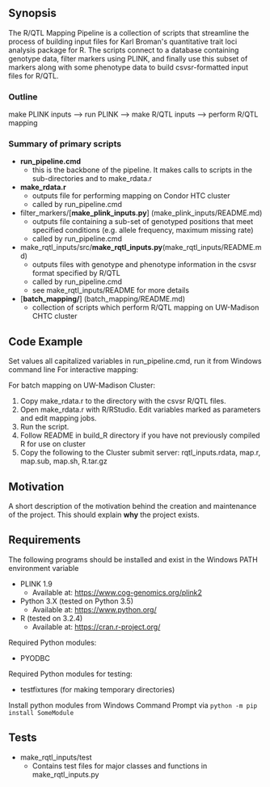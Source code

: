 ## Synopsis
The R/QTL Mapping Pipeline is a collection of scripts that streamline the process of building input files for Karl Broman's quantitative trait loci analysis package for R. The scripts connect to a database containing genotype data, filter markers using PLINK, and finally use this subset of markers along with some phenotype data to build csvsr-formatted input files for R/QTL.

### Outline
make PLINK inputs  -->  run PLINK  -->  make R/QTL inputs  -->  perform R/QTL mapping

### Summary of primary scripts
* **run_pipeline.cmd**
	* this is the backbone of the pipeline. It makes calls to scripts in the sub-directories and to make_rdata.r
* **make_rdata.r**
	* outputs file for performing mapping on Condor HTC cluster
	* called by run_pipeline.cmd
* filter_markers/[**make_plink_inputs.py**] (make_plink_inputs/README.md)
	* outputs file containing a sub-set of genotyped positions that meet specified conditions 
	(e.g. allele frequency, maximum missing rate)
	* called by run_pipeline.cmd
* make_rqtl_inputs/src/**make_rqtl_inputs.py**(make_rqtl_inputs/README.md)
	* outputs files with genotype and phenotype information in the csvsr format specified by R/QTL
	* called by run_pipeline.cmd
	* see make_rqtl_inputs/README for more details
* [**batch_mapping/**] (batch_mapping/README.md)
	* collection of scripts which perform R/QTL mapping on UW-Madison CHTC cluster

## Code Example


Set values all capitalized variables in run_pipeline.cmd, run it from Windows command line
For interactive mapping:

For batch mapping on UW-Madison Cluster:

1. Copy make_rdata.r to the directory with the csvsr R/QTL files.
2. Open make_rdata.r with R/RStudio. Edit variables marked as parameters and edit mapping jobs.
3. Run the script.
4. Follow README in build_R directory if you have not previously compiled R for use on cluster
5. Copy the following to the Cluster submit server:
		rqtl_inputs.rdata, map.r, map.sub, map.sh, R.tar.gz

## Motivation
A short description of the motivation behind the creation and maintenance of the project. This should explain **why** the project exists.

## Requirements
The following programs should be installed and exist in the Windows PATH environment variable
* PLINK 1.9  
	* Available at: https://www.cog-genomics.org/plink2
* Python 3.X  (tested on Python 3.5)  
	* Available at: https://www.python.org/
* R (tested on 3.2.4)
	* Available at: https://cran.r-project.org/


Required Python modules:
* PYODBC

Required Python modules for testing:
* testfixtures (for making temporary directories)

Install python modules from Windows Command Prompt via `python -m pip install SomeModule`

## Tests
* make_rqtl_inputs/test
	* Contains test files for major classes and functions in make_rqtl_inputs.py
